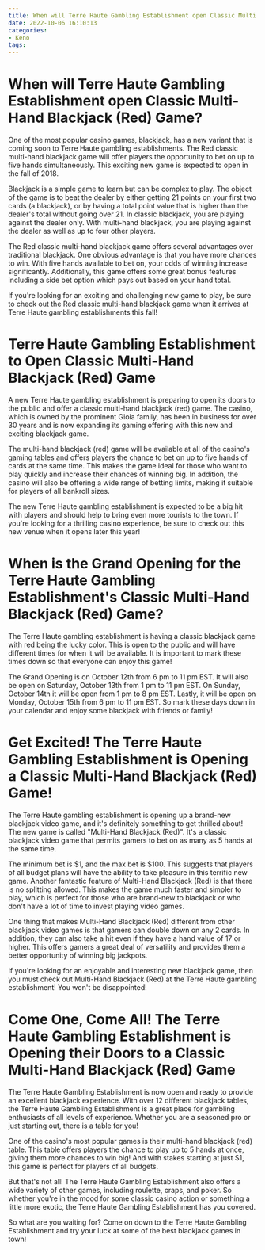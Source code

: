 ```yaml
---
title: When will Terre Haute Gambling Establishment open Classic Multi Hand Blackjack (Red) Game 
date: 2022-10-06 16:10:13
categories:
- Keno
tags:
---
```



# When will Terre Haute Gambling Establishment open Classic Multi-Hand Blackjack (Red) Game? 

One of the most popular casino games, blackjack, has a new variant that is coming soon to Terre Haute gambling establishments. The Red classic multi-hand blackjack game will offer players the opportunity to bet on up to five hands simultaneously. This exciting new game is expected to open in the fall of 2018.

Blackjack is a simple game to learn but can be complex to play. The object of the game is to beat the dealer by either getting 21 points on your first two cards (a blackjack), or by having a total point value that is higher than the dealer's total without going over 21. In classic blackjack, you are playing against the dealer only. With multi-hand blackjack, you are playing against the dealer as well as up to four other players.

The Red classic multi-hand blackjack game offers several advantages over traditional blackjack. One obvious advantage is that you have more chances to win. With five hands available to bet on, your odds of winning increase significantly. Additionally, this game offers some great bonus features including a side bet option which pays out based on your hand total.

If you're looking for an exciting and challenging new game to play, be sure to check out the Red classic multi-hand blackjack game when it arrives at Terre Haute gambling establishments this fall!

#  Terre Haute Gambling Establishment to Open Classic Multi-Hand Blackjack (Red) Game 

A new Terre Haute gambling establishment is preparing to open its doors to the public and offer a classic multi-hand blackjack (red) game. The casino, which is owned by the prominent Gioia family, has been in business for over 30 years and is now expanding its gaming offering with this new and exciting blackjack game.

The multi-hand blackjack (red) game will be available at all of the casino's gaming tables and offers players the chance to bet on up to five hands of cards at the same time. This makes the game ideal for those who want to play quickly and increase their chances of winning big. In addition, the casino will also be offering a wide range of betting limits, making it suitable for players of all bankroll sizes.

The new Terre Haute gambling establishment is expected to be a big hit with players and should help to bring even more tourists to the town. If you're looking for a thrilling casino experience, be sure to check out this new venue when it opens later this year!

#  When is the Grand Opening for the Terre Haute Gambling Establishment's Classic Multi-Hand Blackjack (Red) Game? 

The Terre Haute gambling establishment is having a classic blackjack game with red being the lucky color. This is open to the public and will have different times for when it will be available. It is important to mark these times down so that everyone can enjoy this game! 

The Grand Opening is on October 12th from 6 pm to 11 pm EST. It will also be open on Saturday, October 13th from 1 pm to 11 pm EST. On Sunday, October 14th it will be open from 1 pm to 8 pm EST. Lastly, it will be open on Monday, October 15th from 6 pm to 11 pm EST. So mark these days down in your calendar and enjoy some blackjack with friends or family!

#  Get Excited! The Terre Haute Gambling Establishment is Opening a Classic Multi-Hand Blackjack (Red) Game! 

The Terre Haute gambling establishment is opening up a brand-new blackjack video game, and it's definitely something to get thrilled about! The new game is called "Multi-Hand Blackjack (Red)". It's a classic blackjack video game that permits gamers to bet on as many as 5 hands at the same time.

The minimum bet is $1, and the max bet is $100. This suggests that players of all budget plans will have the ability to take pleasure in this terrific new game. Another fantastic feature of Multi-Hand Blackjack (Red) is that there is no splitting allowed. This makes the game much faster and simpler to play, which is perfect for those who are brand-new to blackjack or who don't have a lot of time to invest playing video games.

One thing that makes Multi-Hand Blackjack (Red) different from other blackjack video games is that gamers can double down on any 2 cards. In addition, they can also take a hit even if they have a hand value of 17 or higher. This offers gamers a great deal of versatility and provides them a better opportunity of winning big jackpots.

If you're looking for an enjoyable and interesting new blackjack game, then you must check out Multi-Hand Blackjack (Red) at the Terre Haute gambling establishment! You won't be disappointed!

#  Come One, Come All! The Terre Haute Gambling Establishment is Opening their Doors to a Classic Multi-Hand Blackjack (Red) Game

The Terre Haute Gambling Establishment is now open and ready to provide an excellent blackjack experience. With over 12 different blackjack tables, the Terre Haute Gambling Establishment is a great place for gambling enthusiasts of all levels of experience. Whether you are a seasoned pro or just starting out, there is a table for you!

One of the casino's most popular games is their multi-hand blackjack (red) table. This table offers players the chance to play up to 5 hands at once, giving them more chances to win big! And with stakes starting at just $1, this game is perfect for players of all budgets.

But that's not all! The Terre Haute Gambling Establishment also offers a wide variety of other games, including roulette, craps, and poker. So whether you're in the mood for some classic casino action or something a little more exotic, the Terre Haute Gambling Establishment has you covered.

So what are you waiting for? Come on down to the Terre Haute Gambling Establishment and try your luck at some of the best blackjack games in town!